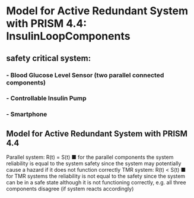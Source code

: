 # Model for Active Redundant System with PRISM 4.4: InsulinLoopComponents 

## safety critical system: 
### - Blood Glucose Level Sensor (two parallel connected components)
### - Controllable Insulin Pump
### - Smartphone

## Model for Active Redundant System with PRISM 4.4

Parallel system: R(t) = S(t)
■ for the parallel components the system reliability is equal to the system
safety since the system may potentially cause a hazard if it does not
function correctly
TMR system: R(t) < S(t)
■ for TMR systems the reliability is not equal to the safety since the system
can be in a safe state although it is not functioning correctly, e.g. all three
components disagree (if system reacts accordingly)
